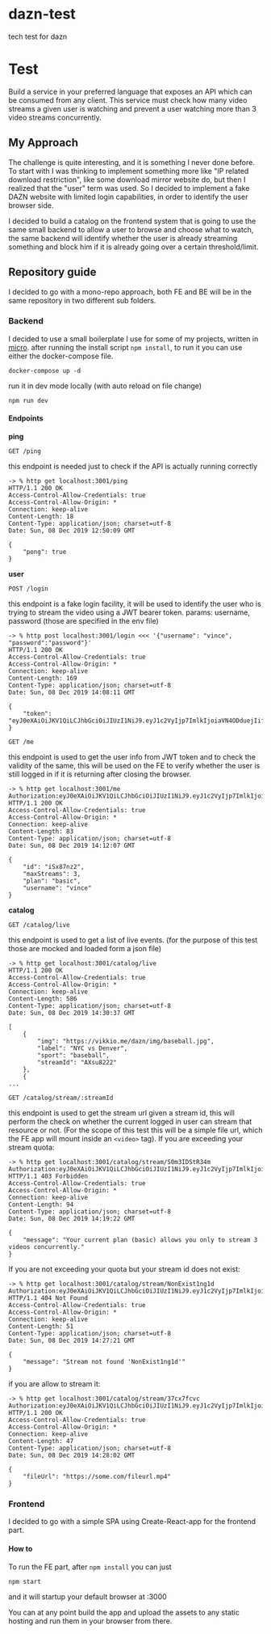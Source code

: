 # dazn-test
tech test for dazn

# Test
Build a service in your preferred language that exposes an API which can be
consumed from any client. This service must check how many video streams a
given user is watching and prevent a user watching more than 3 video streams
concurrently.

## My Approach
The challenge is quite interesting, and it is something I never done before. To start with I was thinking to implement something more like "IP related download restriction", like some download mirror website do, but then I realized that the "user" term was used. So I decided to implement a fake DAZN website with limited login capabilities, in order to identify the user browser side.

I decided to build a catalog on the frontend system that is going to use the same small backend to allow a user to browse and choose what to watch, the same backend will identify whether the user is already streaming something and block him if it is already going over a certain threshold/limit.

## Repository guide
I decided to go with a mono-repo approach, both FE and BE will be in the same repository in two different sub folders.

### Backend
I decided to use a small boilerplate I use for some of my projects, written in [micro](https://github.com/zeit/micro).
after running the install script `npm install`, to run it you can use either the docker-compose file.
```
docker-compose up -d
```

run it in dev mode locally (with auto reload on file change)
```
npm run dev
```

#### Endpoints
**ping**

`GET /ping`

this endpoint is needed just to check if the API is actually running correctly
```
-> % http get localhost:3001/ping        
HTTP/1.1 200 OK
Access-Control-Allow-Credentials: true
Access-Control-Allow-Origin: *
Connection: keep-alive
Content-Length: 18
Content-Type: application/json; charset=utf-8
Date: Sun, 08 Dec 2019 12:50:09 GMT

{
    "pong": true
}
```

**user**

`POST /login`

this endpoint is a fake login facility, it will be used to identify the user who is trying to stream the video using a JWT bearer token.
params: username, password (those are specified in the env file)
```
-> % http post localhost:3001/login <<< '{"username": "vince", "password":"password"}'
HTTP/1.1 200 OK
Access-Control-Allow-Credentials: true
Access-Control-Allow-Origin: *
Connection: keep-alive
Content-Length: 169
Content-Type: application/json; charset=utf-8
Date: Sun, 08 Dec 2019 14:08:11 GMT

{
    "token": "eyJ0eXAiOiJKV1QiLCJhbGciOiJIUzI1NiJ9.eyJ1c2VyIjp7ImlkIjoiaVN4ODduejIifSwiZXhwaXJlcyI6IjE1NzU4MTQwOTEzNjAwIn0.2QCyoEJ3iYdkQxI54w6L2GpiWvhULSPBavo_NDR6HsY"
}
```

`GET /me`

this endpoint is used to get the user info from JWT token and to check the validity of the same, this will be used on the FE to verify whether the user is still logged in if it is returning after closing the browser.
```
-> % http get localhost:3001/me Authorization:eyJ0eXAiOiJKV1QiLCJhbGciOiJIUzI1NiJ9.eyJ1c2VyIjp7ImlkIjoiaVN4ODduejIifSwiZXhwaXJlcyI6IjE1NzU4MTQwOTEzNjAwIn0.2QCyoEJ3iYdkQxI54w6L2GpiWvhULSPBavo_NDR6HsY
HTTP/1.1 200 OK
Access-Control-Allow-Credentials: true
Access-Control-Allow-Origin: *
Connection: keep-alive
Content-Length: 83
Content-Type: application/json; charset=utf-8
Date: Sun, 08 Dec 2019 14:12:07 GMT

{
    "id": "iSx87nz2",
    "maxStreams": 3,
    "plan": "basic",
    "username": "vince"
}
```
**catalog**

`GET /catalog/live`

this endpoint is used to get a list of live events. (for the purpose of this test those are mocked and loaded form a json file)
```
-> % http get localhost:3001/catalog/live      
HTTP/1.1 200 OK
Access-Control-Allow-Credentials: true
Access-Control-Allow-Origin: *
Connection: keep-alive
Content-Length: 586
Content-Type: application/json; charset=utf-8
Date: Sun, 08 Dec 2019 14:30:37 GMT

[
    {
        "img": "https://vikkio.me/dazn/img/baseball.jpg",
        "label": "NYC vs Denver",
        "sport": "baseball",
        "streamId": "AXsu8222"
    },
    {
...
```

`GET /catalog/stream/:streamId`

this endpoint is used to get the stream url given a stream id, this will perform the check on whether the current logged in user can stream that resource or not. (For the scope of this test this will be a simple file url, which the FE app will mount inside an `<video>` tag).
If you are exceeding your stream quota:
```
-> % http get localhost:3001/catalog/stream/S0m3IDStR34m Authorization:eyJ0eXAiOiJKV1QiLCJhbGciOiJIUzI1NiJ9.eyJ1c2VyIjp7ImlkIjoiaVN4ODduejIifSwiZXhwaXJlcyI6IjE1NzU4MTQwOTEzNjAwIn0.2QCyoEJ3iYdkQxI54w6L2GpiWvhULSPBavo_NDR6HsY
HTTP/1.1 403 Forbidden
Access-Control-Allow-Credentials: true
Access-Control-Allow-Origin: *
Connection: keep-alive
Content-Length: 94
Content-Type: application/json; charset=utf-8
Date: Sun, 08 Dec 2019 14:19:22 GMT

{
    "message": "Your current plan (basic) allows you only to stream 3 videos concurrently."
}
```

If you are not exceeding your quota but your stream id does not exist:
```
-> % http get localhost:3001/catalog/stream/NonExist1ng1d Authorization:eyJ0eXAiOiJKV1QiLCJhbGciOiJIUzI1NiJ9.eyJ1c2VyIjp7ImlkIjoiaVN4ODduejIifSwiZXhwaXJlcyI6IjE1NzU4MTQwOTEzNjAwIn0.2QCyoEJ3iYdkQxI54w6L2GpiWvhULSPBavo_NDR6HsY
HTTP/1.1 404 Not Found
Access-Control-Allow-Credentials: true
Access-Control-Allow-Origin: *
Connection: keep-alive
Content-Length: 51
Content-Type: application/json; charset=utf-8
Date: Sun, 08 Dec 2019 14:27:21 GMT

{
    "message": "Stream not found 'NonExist1ng1d'"
}

```
if you are allow to stream it:
```
-> % http get localhost:3001/catalog/stream/37cx7fcvc Authorization:eyJ0eXAiOiJKV1QiLCJhbGciOiJIUzI1NiJ9.eyJ1c2VyIjp7ImlkIjoiaVN4ODduejIifSwiZXhwaXJlcyI6IjE1NzU4MTQwOTEzNjAwIn0.2QCyoEJ3iYdkQxI54w6L2GpiWvhULSPBavo_NDR6HsY
HTTP/1.1 200 OK
Access-Control-Allow-Credentials: true
Access-Control-Allow-Origin: *
Connection: keep-alive
Content-Length: 47
Content-Type: application/json; charset=utf-8
Date: Sun, 08 Dec 2019 14:28:02 GMT

{
    "fileUrl": "https://some.com/fileurl.mp4"
}
```

### Frontend 
I decided to go with a simple SPA using Create-React-app for the frontend part.

#### How to
To run the FE part, after `npm install` you can just
```
npm start
```
and it will startup your default browser at :3000

You can at any point build the app and upload the assets to any static hosting and run them in your browser from there.
